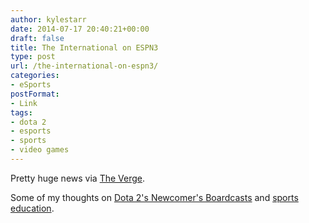 ```yaml
---
author: kylestarr
date: 2014-07-17 20:40:21+00:00
draft: false
title: The International on ESPN3
type: post
url: /the-international-on-espn3/
categories:
- eSports
postFormat:
- Link
tags:
- dota 2
- esports
- sports
- video games
---
```


Pretty huge news via [The Verge](http://mobile.theverge.com/2014/7/17/5913381/espn-covering-valve-e-sports-tournament).

Some of my thoughts on [Dota 2's Newcomer's Boardcasts](http://tsogaming.com/2014/07/10/dota-2-newcomers-broadcasts-at-ti4/) and [sports education](http://tsogaming.com/2014/07/11/madden-nfl-15-aims-to-teach-football/).
